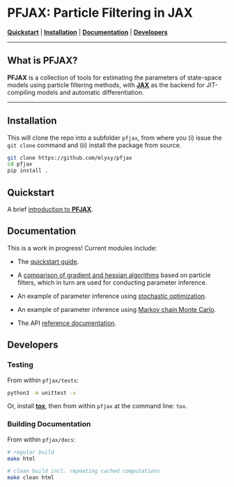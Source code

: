 # **PFJAX**: Particle Filtering in JAX

[**Quickstart**](docs/notebooks/pfjax.md)
| [**Installation**](#installation)
| [**Documentation**](#documentation)
| [**Developers**](#developers)

---

## What is **PFJAX**?

**PFJAX** is a collection of tools for estimating the parameters of state-space models using particle filtering methods, with  [**JAX**](https://jax.readthedocs.io/) as the backend for JIT-compiling models and automatic differentiation.

---

## Installation

This will clone the repo into a subfolder `pfjax`, from where you (i) issue the `git clone` command and (ii) install the package from source.

```bash
git clone https://github.com/mlysy/pfjax
cd pfjax
pip install .
``` 

## Quickstart 

A brief [introduction to **PFJAX**](docs/notebooks/pfjax.md).

## Documentation

This is a work in progress!  Current modules include:

- The [quickstart guide](docs/notebooks/pfjax.md).

- A [comparison of gradient and hessian algorithms](docs/notebooks/gradient_comparisons.md) based on particle filters, which in turn are used for conducting parameter inference.

- An example of parameter inference using [stochastic optimization](docs/notebooks/stochopt_tutorial.md).

- An example of parameter inference using [Markov chain Monte Carlo](docs/notebooks/mcmc_tutorial).

- The API [reference documentation](https://pfjax.readthedocs.io/).

## Developers

### Testing

From within `pfjax/tests`:

```bash
python3 -m unittest -v
```

Or, install [**tox**](https://tox.wiki/en/latest/index.html), then from within `pfjax` at the command line: `tox`.

### Building Documentation

From within `pfjax/docs`:

```bash
# regular build
make html

# clean build incl. repeating cached computations
make clean html
```
